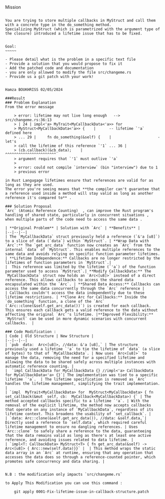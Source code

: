 Mission
~~~~~~

You are trying to store multiple callbacks in MyStruct and call them with a concrete type in the do_something method.
Specializing MyStruct (which is parametrized with the argument type of the closure) introduced a lifetime issue that has to be fixed.


Goal:
~~~~~

- Please detail what is the problem in a specific text file
- Provide a solution that you would propose to fix it
- Add the patched code and documentation
- you are only allowed to modify the file src/changeme.rs
- Provide us a git patch with your work! 


Hamza BOUKHRISS 02/05/2024

###Result
### Problem Explanation
From the error message

    > error: lifetime may not live long enough   --> src/changeme.rs:36:13  
    > | 24 | impl<'a> MyTrait<MyCallbackData<'a>> for
    > MyStruct<MyCallbackData<'a>> {    |      -- lifetime `'a` defined here
    > ... 29 |     fn do_something(&self) {    |                     - let's
    > call the lifetime of this reference `'1` ... 36 |            
    > (cb.callback)(&cb_data);    |             ^^^^^^^^^^^^^^^^^^^^^^^
    > argument requires that `'1` must outlive `'a`
    > 
    > error: could not compile `interview` (bin "interview") due to 1
    > previous error

in Rust Langugage lifetimes ensure that references are valid for as long as they are used. 
The error you're seeing means that **the compiler can't guarantee that a reference used inside a method will stay valid as long as another reference it's compared to** .

### Solution Proposal
`Arc` (Atomic Reference Counting)  , can improve the Rust program's handling of shared state, particularly in concurrent situations ,  when multiple parts of the code need to access the same data . 

| **Original Problem** | Solution with `Arc` | **Benefits** |
|--|--|--|
| The `MyCallbackData` struct previously held a reference (`&'a [u8]`) to a slice of data (`data`) within `MyStruct`. | **Wrap Data with `Arc`:** The `get_arc_data` function now creates an `Arc` from the internal `data` of `MyStruct`. This enables multiple references to the same data and avoids relying on specific function parameter lifetimes. | **Lifetime Independence:** Callbacks are no longer restricted by the lifetimes of function parameters in `MyStruct`.|
|  This reference was limited by the lifetime (`'a`) of the function parameter used to access `MyStruct`.| **Modify CallbackData:** The `MyCallbackData` struct now holds an `Arc<[u8]>` instead of a direct reference. This allows callbacks to access the shared data encapsulated within the `Arc`. | **Shared Data Access:** Callbacks can access the same data concurrently through the `Arc` reference |
| Callbacks couldn't access the data independently due to these lifetime restrictions. | **Clone Arc for Callbacks:** Inside the `do_something` function, a clone of the `Arc` (`Arc::clone(&self.get_arc_data())`) is created for each callback. This ensures each callback gets a valid reference to the data without affecting the original `Arc`'s lifetime. |**Improved Flexibility:** `MyStruct` can be used in more dynamic scenarios with concurrent callbacks.  |

### Code Modification :
| Code | Old Structure | New Structure |
|--|--|--|
| `pub  data:  Arc<[u8]>, //data: &'a [u8],` | The structure previously used a lifetime `'a` to tie the lifetime of `data` (a slice of bytes) to that of `MyCallbackData`. | Now uses `Arc<[u8]>` to manage the data, removing the need for a specified lifetime and allowing the data to be shared safely across multiple instances with automatic reference counting. |
|  `impl CallbackData for MyCallbackData {} //impl<'a> CallbackData for MyCallbackData<'a> {}`| The implementation was tied to a specific lifetime `'a`.  | The lifetime specification is removed as `Arc` handles the lifetime management, simplifying the trait implementation. |
| `impl  MyTrait<MyCallbackData> for  MyStruct<MyCallbackData> { fn  set_callback(&mut  self, cb:  MyCallback<MyCallbackData>) {` | The method accepted callbacks specific to a lifetime `'a`. | With the removal of the explicit lifetime, the method now accepts callbacks that operate on any instance of `MyCallbackData`, regardless of its lifetime context. This broadens the usability of `set_callback`. |
| `data: Arc::clone(&self.get_arc_data()), //data: &self.data,`| Directly used a reference to `self.data`, which required careful lifetime management to ensure no dangling references. | Uses `Arc::clone` to safely share a reference to the data, guaranteeing that the data remains valid as long as there's at least one active reference, and avoiding issues related to data lifetime. |
| `impl<T: CallbackData> MyStruct<T> { fn get_arc_data(&self) -> Arc<[u8]> { Arc::new(self.data)}}` |  | This method wraps the static data array in an `Arc` at runtime, ensuring that any operation that accesses the data does so through a reference-counted pointer, which promotes safe concurrency and data sharing. |


N.B : the modification only impacts `src/changeme.rs`

to Apply This Modification you can use this command : 

    git apply 0001-Fix-lifetime-issue-in-callback-structure.patch

